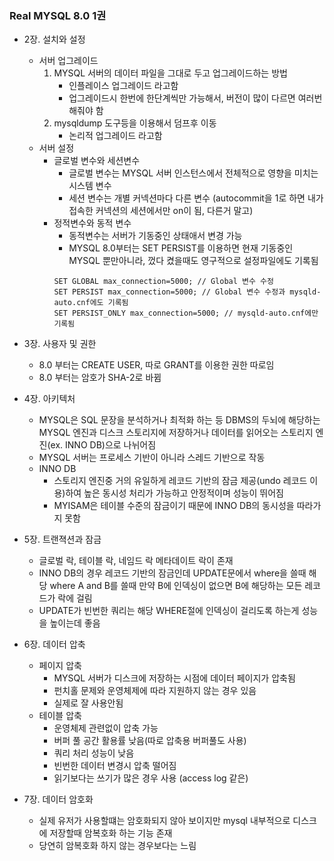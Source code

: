 ### Real MYSQL 8.0 1권
- 2장. 설치와 설정
	- 서버 업그레이드
		1. MYSQL 서버의 데이터 파일을 그대로 두고 업그레이드하는 방법
			- 인플레이스 업그레이드 라고함
			- 업그레이드시 한번에 한단계씩만 가능해서, 버전이 많이 다르면 여러번 해줘야 함
		2. mysqldump 도구등을 이용해서 덤프후 이동
			- 논리적 업그레이드 라고함
	- 서버 설정
		- 글로벌 변수와 세션변수
			- 글로벌 변수는 MYSQL 서버 인스턴스에서 전체적으로 영향을 미치는 시스템 변수
			- 세션 변수는 개별 커넥션마다 다른 변수 (autocommit을 1로 하면 내가 접속한 커넥션의 세션에서만 on이 됨, 다른거 말고)
		- 정적변수와 동적 변수
			- 동적변수는 서버가 기동중인 상태애서 변경 가능
			- MYSQL 8.0부터는 SET PERSIST를 이용하면 현재 기동중인 MYSQL 뿐만아니라, 껐다 켰을때도 영구적으로 설정파일에도 기록됨
			```
			SET GLOBAL max_connection=5000; // Global 변수 수정
			SET PERSIST max_connection=5000; // Global 변수 수정과 mysqld-auto.cnf에도 기록됨
			SET PERSIST_ONLY max_connection=5000; // mysqld-auto.cnf에만 기록됨 
			```

- 3장. 사용자 및 권한
	- 8.0 부터는 CREATE USER, 따로 GRANT를 이용한 권한 따로임
	- 8.0 부터는 암호가 SHA-2로 바뀜

- 4장. 아키텍처
	- MYSQL은 SQL 문장을 분석하거나 최적화 하는 등 DBMS의 두뇌에 해당하는 MYSQL 엔진과 디스크 스토리지에 저장하거나 데이터를 읽어오는 스토리지 엔진(ex. INNO DB)으로 나뉘어짐
	- MYSQL 서버는 프로세스 기반이 아니라 스레드 기반으로 작동
	- INNO DB
		- 스토리지 엔진중 거의 유일하게 레코드 기반의 잠금 제공(undo 레코드 이용)하여 높은 동시성 처리가 가능하고 안정적이며 성능이 뛰어짐
		- MYISAM은 테이블 수준의 잠금이기 때문에 INNO DB의 동시성을 따라가지 못함

- 5장. 트랜젹션과 잠금
	- 글로벌 락, 테이블 락, 네임드 락 메타데이트 락이 존재
	- INNO DB의 경우 레코드 기반의 잠금인데 UPDATE문에서 where을 쓸때 해당 where A and B를 쓸때 만약 B에 인덱싱이 없으면 B에 해당하는 모든 레코드가 락에 걸림
	- UPDATE가 빈번한 쿼리는 해당 WHERE절에 인덱싱이 걸리도록 하는게 성능을 높이는데 좋음

- 6장. 데이터 압축
	- 페이지 압축
		- MYSQL 서버가 디스크에 저장하는 시점에 데이터 페이지가 압축됨
		- 펀치홀 문제와 운영체제에 따라 지원하지 않는 경우 있음
		- 실제로 잘 사용안됨
	- 테이블 압축
		- 운영체제 관련없이 압축 가능
		- 버퍼 풀 공간 활용률 낮음(따로 압축용 버퍼풀도 사용)
		- 쿼리 처리 성능이 낮음
		- 빈번한 데이터 변경시 압축 떨어짐
		- 읽기보다는 쓰기가 많은 경우 사용 (access log 같은)

- 7장. 데이터 암호화
	- 실제 유저가 사용할떄는 암호화되지 않아 보이지만 mysql 내부적으로 디스크에 저장할때 암복호화 하는 기능 존재
	- 당연히 암복호화 하지 않는 경우보다는 느림